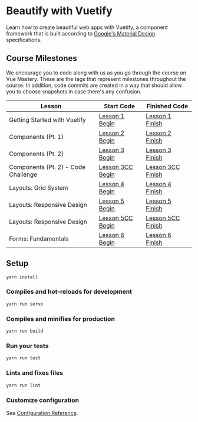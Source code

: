 # Beautify with Vuetify

Learn how to create beautiful web apps with Vuetify, a component framework that is built according to [Google's Material Design](https://material.io/design/) specifications.

## Course Milestones

We encourage you to code along with us as you go through the course on Vue Mastery. These are the tags that represent milestones throughout the course. In addition, code commits are created in a way that should allow you to choose snapshots in case there's any confusion.

| Lesson                              | Start Code                                                                                  | Finished Code                                                                                 |
| ----------------------------------- | ------------------------------------------------------------------------------------------- | --------------------------------------------------------------------------------------------- |
| Getting Started with Vuetify        | [Lesson 1 Begin](https://github.com/Code-Pop/beautify-with-vuetify/tree/Lesson-1-BEGIN)     | [Lesson 1 Finish](https://github.com/Code-Pop/beautify-with-vuetify/tree/Lesson-1-BEGIN)      |
| Components (Pt. 1)                  | [Lesson 2 Begin](https://github.com/Code-Pop/beautify-with-vuetify/tree/Lesson-2-BEGIN)     | [Lesson 2 Finish](https://github.com/Code-Pop/beautify-with-vuetify/tree/Lesson-2-FINISH)     |
| Components (Pt. 2)                  | [Lesson 3 Begin](https://github.com/Code-Pop/beautify-with-vuetify/tree/Lesson-3-BEGIN)     | [Lesson 3 Finish](https://github.com/Code-Pop/beautify-with-vuetify/tree/Lesson-3-FINISH)     |
| Components (Pt. 2) - Code Challenge | [Lesson 3CC Begin](https://github.com/Code-Pop/beautify-with-vuetify/tree/Lesson-3CC-BEGIN) | [Lesson 3CC Finish](https://github.com/Code-Pop/beautify-with-vuetify/tree/Lesson-3CC-FINISH) |
| Layouts: Grid System                | [Lesson 4 Begin](https://github.com/Code-Pop/beautify-with-vuetify/tree/Lesson-4-BEGIN)     | [Lesson 4 Finish](https://github.com/Code-Pop/beautify-with-vuetify/tree/Lesson-4-FINISH)     |
| Layouts: Responsive Design          | [Lesson 5 Begin](https://github.com/Code-Pop/beautify-with-vuetify/tree/Lesson-5-BEGIN)     | [Lesson 5 Finish](https://github.com/Code-Pop/beautify-with-vuetify/tree/Lesson-5-FINISH)     |
| Layouts: Responsive Design          | [Lesson 5CC Begin](https://github.com/Code-Pop/beautify-with-vuetify/tree/Lesson-5CC-BEGIN) | [Lesson 5CC Finish](https://github.com/Code-Pop/beautify-with-vuetify/tree/Lesson-5CC-FINISH) |
| Forms: Fundamentals                 | [Lesson 6 Begin](https://github.com/Code-Pop/beautify-with-vuetify/tree/Lesson-6-BEGIN)     | [Lesson 6 Finish](https://github.com/Code-Pop/beautify-with-vuetify/tree/Lesson-6-FINISH)     |

## Setup

```
yarn install
```

### Compiles and hot-reloads for development

```
yarn run serve
```

### Compiles and minifies for production

```
yarn run build
```

### Run your tests

```
yarn run test
```

### Lints and fixes files

```
yarn run lint
```

### Customize configuration

See [Configuration Reference](https://cli.vuejs.org/config/).
